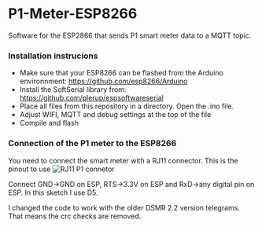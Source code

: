 # P1-Meter-ESP8266
Software for the ESP2866 that sends P1 smart meter data to a MQTT topic.

### Installation instrucions
- Make sure that your ESP8266 can be flashed from the Arduino environnment: https://github.com/esp8266/Arduino
- Install the SoftSerial library from: https://github.com/plerup/espsoftwareserial
- Place all files from this repository in a directory. Open the .ino file.
- Adjust WIFI, MQTT and debug settings at the top of the file
- Compile and flash

### Connection of the P1 meter to the ESP8266
You need to connect the smart meter with a RJ11 connector. This is the pinout to use
![RJ11 P1 connetor](http://gejanssen.com/howto/Slimme-meter-uitlezen/RJ11-pinout.png)

Connect GND->GND on ESP, RTS->3.3V on ESP and RxD->any digital pin on ESP. In this sketch I use D5.

I changed the code to work with the older DSMR 2.2 version telegrams. That means the crc checks are removed.
